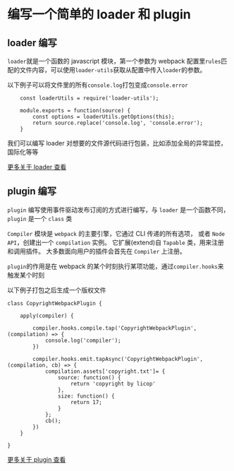 # 编写一个简单的 loader 和 plugin

## loader 编写

`loader`就是一个函数的 javascript 模块，第一个参数为 webpack 配置里`rules`匹配的文件内容，可以使用`loader-utils`获取从配置中传入`loader`的参数。

以下例子可以将文件里的所有`console.log`打包变成`console.error`

```
    const loaderUtils = require('loader-utils');

    module.exports = function(source) {
        const options = loaderUtils.getOptions(this);
        return source.replace('console.log', 'console.error');
    }

```

我们可以编写 loader 对想要的文件源代码进行包装，比如添加全局的异常监控，国际化等等

[更多关于 loader 查看](https://webpack.docschina.org/api/loaders/)

## plugin 编写

`plugin` 编写使用事件驱动发布订阅的方式进行编写，与 `loader` 是一个函数不同，`plugin` 是一个 `class` 类

`Compiler` 模块是 `webpack` 的主要引擎，它通过 CLI 传递的所有选项， 或者 `Node API`，创建出一个 `compilation` 实例。 它扩展(extend)自 `Tapable` 类，用来注册和调用插件。 大多数面向用户的插件会首先在 `Compiler` 上注册。

`plugin`的作用是在 webpack 的某个时刻执行某项功能，通过`compiler.hooks`来触发某个时刻

以下例子打包之后生成一个版权文件

```
class CopyrightWebpackPlugin {

	apply(compiler) {

		compiler.hooks.compile.tap('CopyrightWebpackPlugin', (compilation) => {
			console.log('compiler');
		})

		compiler.hooks.emit.tapAsync('CopyrightWebpackPlugin', (compilation, cb) => {
			compilation.assets['copyright.txt']= {
				source: function() {
					return 'copyright by licop'
				},
				size: function() {
					return 17;
				}
			};
			cb();
		})
	}

}

```

[更多关于 plugin 查看](https://webpack.docschina.org/api/plugins/)
